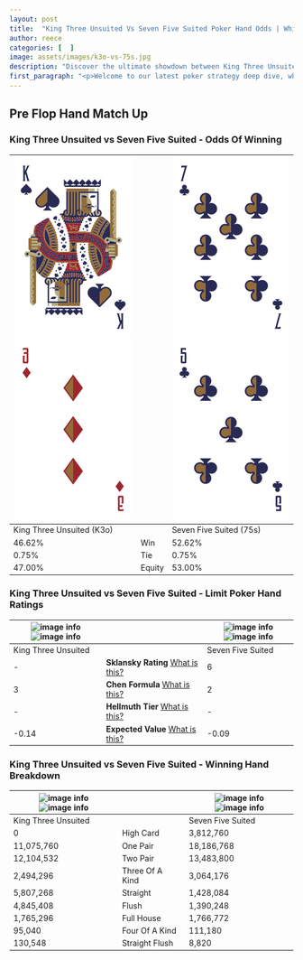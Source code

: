 ```yaml
---
layout: post
title:  "King Three Unsuited Vs Seven Five Suited Poker Hand Odds | Which Is The Better Hand In Poker? A Complete Guide"
author: reece
categories: [  ]
image: assets/images/k3o-vs-75s.jpg
description: "Discover the ultimate showdown between King Three Unsuited and Seven Five Suited in poker! Uncover the odds, strategies, and scenarios where one hand triumphs over the other. Get ready to up your poker game with this thrilling analysis."
first_paragraph: "<p>Welcome to our latest poker strategy deep dive, where we're pitting two distinct hands against each other in a high-stakes showdown: King Three Unsuited vs Seven Five Suited.</p><p>In the dynamic world of poker, every decision counts, and knowing which hand holds the upper hand is key to your success at the table.</p><p>In this article, we'll dissect these two hands, explore the scenarios where one dominates the other, and equip you with the knowledge to make strategic choices that can tip the odds in your favor.</p><p>Get ready to unravel the intriguing dynamics of these poker hands and elevate your game to new heights.</p>"
---
```




[comment]: # (sp0)

## Pre Flop Hand Match Up

<div class="table hand-ratings" markdown="1"> 



### King Three Unsuited vs Seven Five Suited - Odds Of Winning


    
| ![image info](assets/images/hand1/k.png) ![image info](assets/images/hand1/3o.png) |  | ![image info](assets/images/hand2/7.png) ![image info](assets/images/hand2/5.png) |
| -------- | -------- | -------- |
| King Three Unsuited (K3o) |  | Seven Five Suited (75s) |
| 46.62% | Win | 52.62% |
| 0.75% | Tie | 0.75% |
| 47.00% | Equity | 53.00% |




[comment]: # (sp1)



### King Three Unsuited vs Seven Five Suited - Limit Poker Hand Ratings


    
| ![image info](https://www.riverpairs.com/assets/images/hand1/k.png) ![image info](https://www.riverpairs.com/assets/images/hand1/3o.png) |  | ![image info](https://www.riverpairs.com/assets/images/hand2/7.png) ![image info](https://www.riverpairs.com/assets/images/hand2/5.png) |
| -------- | -------- | -------- |
| King Three Unsuited |  | Seven Five Suited |
| - | **Sklansky Rating** [What is this?](/sklansky-rating-explained) | 6 |
| 3 | **Chen Formula** [What is this?](/chen-formula-explained) | 2 |
| - | **Hellmuth Tier** [What is this?](/Hellmuth-tier-explained) | - |
| -0.14 | **Expected Value** [What is this?](/expected-value-explained) | -0.09 |




[comment]: # (sp2)



### King Three Unsuited vs Seven Five Suited - Winning Hand Breakdown


    
| ![image info](https://www.riverpairs.com/assets/images/hand1/k.png) ![image info](https://www.riverpairs.com/assets/images/hand1/3o.png) |  | ![image info](https://www.riverpairs.com/assets/images/hand2/7.png) ![image info](https://www.riverpairs.com/assets/images/hand2/5.png) |
| -------- | -------- | -------- |
| King Three Unsuited |  | Seven Five Suited |
| 0 | High Card | 3,812,760 |
| 11,075,760 | One Pair | 18,186,768 |
| 12,104,532 | Two Pair | 13,483,800 |
| 2,494,296 | Three Of A Kind | 3,064,176 |
| 5,807,268 | Straight | 1,428,084 |
| 4,845,408 | Flush | 1,390,248 |
| 1,765,296 | Full House | 1,766,772 |
| 95,040 | Four Of A Kind | 111,180 |
| 130,548 | Straight Flush | 8,820 |




[comment]: # (sp3)



</div>

[comment]: # (sp4)



[comment]: # (sp5)

